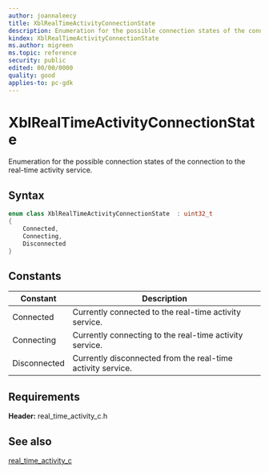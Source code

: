 ```yaml
---
author: joannaleecy
title: XblRealTimeActivityConnectionState
description: Enumeration for the possible connection states of the connection to the real-time activity service.
kindex: XblRealTimeActivityConnectionState
ms.author: migreen
ms.topic: reference
security: public
edited: 00/00/0000
quality: good
applies-to: pc-gdk
---
```


# XblRealTimeActivityConnectionState  

Enumeration for the possible connection states of the connection to the real-time activity service.    

## Syntax  
  
```cpp
enum class XblRealTimeActivityConnectionState  : uint32_t  
{  
    Connected,  
    Connecting,  
    Disconnected  
}  
```  
  
## Constants  
  
| Constant | Description |
| --- | --- |
| Connected | Currently connected to the real-time activity service. |  
| Connecting | Currently connecting to the real-time activity service. |  
| Disconnected | Currently disconnected from the real-time activity service. |  
  
## Requirements  
  
**Header:** real_time_activity_c.h
  
## See also  
[real_time_activity_c](../real_time_activity_c_members.md)  
  
  